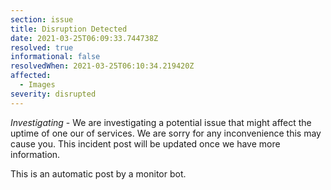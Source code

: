 ```yaml
---
section: issue
title: Disruption Detected
date: 2021-03-25T06:09:33.744738Z
resolved: true
informational: false
resolvedWhen: 2021-03-25T06:10:34.219420Z
affected:
  - Images
severity: disrupted
---
```

*Investigating* - We are investigating a potential issue that might affect the uptime of one our of services. We are sorry for any inconvenience this may cause you. This incident post will be updated once we have more information.

This is an automatic post by a monitor bot.
        